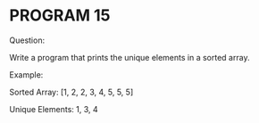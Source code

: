# PROGRAM 15


Question:

Write a program that prints the unique elements in a sorted array.

Example:

Sorted Array: [1, 2, 2, 3, 4, 5, 5, 5]

Unique Elements: 1, 3, 4

